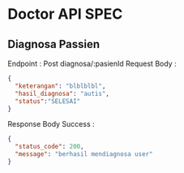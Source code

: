 # Doctor API SPEC

## Diagnosa Passien

Endpoint : Post diagnosa/:pasienId
Request Body :

```json
{
  "keterangan": "blblblbl",
  "hasil_diagnosa": "autis",
  "status":"SELESAI"
}
```

Response Body Success :

```json
{
  "status_code": 200,
  "message": "berhasil mendiagnosa user"
}
```
